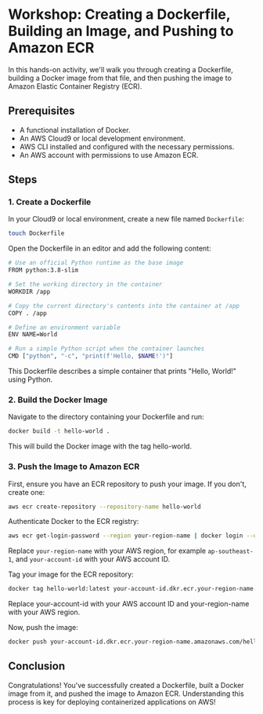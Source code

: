 # Workshop: Creating a Dockerfile, Building an Image, and Pushing to Amazon ECR

In this hands-on activity, we'll walk you through creating a Dockerfile, building a Docker image from that file, and then pushing the image to Amazon Elastic Container Registry (ECR).

## Prerequisites

- A functional installation of Docker.
- An AWS Cloud9 or local development environment.
- AWS CLI installed and configured with the necessary permissions.
- An AWS account with permissions to use Amazon ECR.

## Steps

### 1. Create a Dockerfile
In your Cloud9 or local environment, create a new file named `Dockerfile`:

```bash
touch Dockerfile
```
Open the Dockerfile in an editor and add the following content:
```bash
# Use an official Python runtime as the base image
FROM python:3.8-slim

# Set the working directory in the container
WORKDIR /app

# Copy the current directory's contents into the container at /app
COPY . /app

# Define an environment variable
ENV NAME=World

# Run a simple Python script when the container launches
CMD ["python", "-c", "print(f'Hello, $NAME!')"]
```

This Dockerfile describes a simple container that prints "Hello, World!" using Python.

### 2. Build the Docker Image
Navigate to the directory containing your Dockerfile and run:

```bash
docker build -t hello-world .
```
This will build the Docker image with the tag hello-world.

### 3. Push the Image to Amazon ECR
First, ensure you have an ECR repository to push your image. If you don't, create one:
```bash
aws ecr create-repository --repository-name hello-world
```
Authenticate Docker to the ECR registry:
```bash
aws ecr get-login-password --region your-region-name | docker login --username AWS --password-stdin your-account-id.dkr.ecr.your-region-name.amazonaws.com
```
Replace `your-region-name` with your AWS region, for example `ap-southeast-1`, and `your-account-id` with your AWS account ID.

Tag your image for the ECR repository:
```bash
docker tag hello-world:latest your-account-id.dkr.ecr.your-region-name.amazonaws.com/hello-world:latest
```
Replace your-account-id with your AWS account ID and your-region-name with your AWS region.

Now, push the image:
```bash
docker push your-account-id.dkr.ecr.your-region-name.amazonaws.com/hello-world:latest
```

## Conclusion
Congratulations! You've successfully created a Dockerfile, built a Docker image from it, and pushed the image to Amazon ECR. Understanding this process is key for deploying containerized applications on AWS!